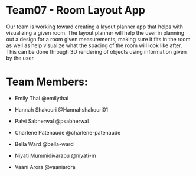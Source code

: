 # Team07 - Room Layout App

Our team is working toward creating a layout planner app that helps with visualizing a given room. The layout planner will help the user in planning out a design for a room given measurements, making sure it fits in the room as well as help visualize what the spacing of the room will look like after. This can be done through 3D rendering of objects using information given by the user.

# Team Members:
* Emily Thai @emilythai
  
* Hannah Shakouri @Hannahshakouri01
* Palvi Sabherwal @psabherwal
* Charlene Patenaude @charlene-patenaude
* Bella Ward @bella-ward
* Niyati Mummidivarapu @niyati-m
* Vaani Arora @vaaniarora
